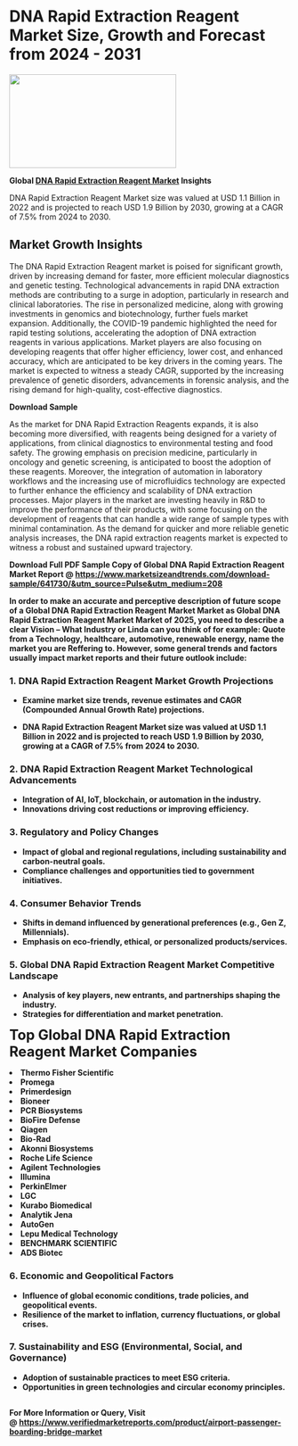 <H1>DNA Rapid Extraction Reagent Market Size, Growth and Forecast from 2024 - 2031</H1><img class="aligncenter size-medium wp-image-584254" src="https://thirdeyenews.in/wp-content/uploads/2024/09/Global-Market-Research-300x168.jpeg" alt="" width="300" height="168" /><p><strong>Global&nbsp;<a href="https://www.marketsizeandtrends.com/download-sample/641730/&amp;utm_source=Pulse&amp;utm_medium=208">DNA Rapid Extraction Reagent Market</a> Insights</strong></p><p>DNA Rapid Extraction Reagent Market size was valued at USD 1.1 Billion in 2022 and is projected to reach USD 1.9 Billion by 2030, growing at a CAGR of 7.5% from 2024 to 2030.</p><p><h2>Market Growth Insights</h2> <p>The DNA Rapid Extraction Reagent market is poised for significant growth, driven by increasing demand for faster, more efficient molecular diagnostics and genetic testing. Technological advancements in rapid DNA extraction methods are contributing to a surge in adoption, particularly in research and clinical laboratories. The rise in personalized medicine, along with growing investments in genomics and biotechnology, further fuels market expansion. Additionally, the COVID-19 pandemic highlighted the need for rapid testing solutions, accelerating the adoption of DNA extraction reagents in various applications. Market players are also focusing on developing reagents that offer higher efficiency, lower cost, and enhanced accuracy, which are anticipated to be key drivers in the coming years. The market is expected to witness a steady CAGR, supported by the increasing prevalence of genetic disorders, advancements in forensic analysis, and the rising demand for high-quality, cost-effective diagnostics.</p> <p><strong>Download Sample</strong></p> <p>As the market for DNA Rapid Extraction Reagents expands, it is also becoming more diversified, with reagents being designed for a variety of applications, from clinical diagnostics to environmental testing and food safety. The growing emphasis on precision medicine, particularly in oncology and genetic screening, is anticipated to boost the adoption of these reagents. Moreover, the integration of automation in laboratory workflows and the increasing use of microfluidics technology are expected to further enhance the efficiency and scalability of DNA extraction processes. Major players in the market are investing heavily in R&D to improve the performance of their products, with some focusing on the development of reagents that can handle a wide range of sample types with minimal contamination. As the demand for quicker and more reliable genetic analysis increases, the DNA rapid extraction reagents market is expected to witness a robust and sustained upward trajectory.</p> <p><strong></p><p><span class=""><strong>Download Full PDF Sample Copy of Global DNA Rapid Extraction Reagent Market Report</strong> @ <a href="https://www.marketsizeandtrends.com/download-sample/641730/&amp;utm_source=Pulse&amp;utm_medium=208" target="_blank">https://www.marketsizeandtrends.com/download-sample/641730/&amp;utm_source=Pulse&amp;utm_medium=208</a></span></p><p>In order to make an accurate and perceptive description of future scope of a Global&nbsp;DNA Rapid Extraction Reagent Market Market as Global&nbsp;DNA Rapid Extraction Reagent Market Market of 2025, you need to describe a clear Vision &ndash; What Industry or Linda can you think of for example: Quote from a Technology, healthcare, automotive, renewable energy, name the market you are Reffering to. However, some general trends and factors usually impact market reports and their future outlook include:</p><h3>1.&nbsp;<strong>DNA Rapid Extraction Reagent Market Growth Projections</strong></h3><ul><li>Examine market size trends, revenue estimates and CAGR (Compounded Annual Growth Rate) projections.</li><li><p>DNA Rapid Extraction Reagent Market size was valued at USD 1.1 Billion in 2022 and is projected to reach USD 1.9 Billion by 2030, growing at a CAGR of 7.5% from 2024 to 2030.</p></li></ul><h3>2.&nbsp;<strong>DNA Rapid Extraction Reagent Market Technological Advancements</strong></h3><ul><li>Integration of AI, IoT, blockchain, or automation in the industry.</li><li>Innovations driving cost reductions or improving efficiency.</li></ul><h3>3.&nbsp;<strong>Regulatory and Policy Changes</strong></h3><ul><li>Impact of global and regional regulations, including sustainability and carbon-neutral goals.</li><li>Compliance challenges and opportunities tied to government initiatives.</li></ul><h3>4.&nbsp;<strong>Consumer Behavior Trends</strong></h3><ul><li>Shifts in demand influenced by generational preferences (e.g., Gen Z, Millennials).</li><li>Emphasis on eco-friendly, ethical, or personalized products/services.</li></ul><h3>5.&nbsp;<strong>Global DNA Rapid Extraction Reagent Market Competitive Landscape</strong></h3><ul><li>Analysis of key players, new entrants, and partnerships shaping the industry.</li><li>Strategies for differentiation and market penetration.</li></ul><p data-pm-slice="1 1 []"><span style="color: inherit; font-family: inherit; font-size: 25px;">Top Global DNA Rapid Extraction Reagent Market Companies</span></p><div class="" data-test-id=""><p><li>Thermo Fisher Scientific</li><li> Promega</li><li> Primerdesign</li><li> Bioneer</li><li> PCR Biosystems</li><li> BioFire Defense</li><li> Qiagen</li><li> Bio-Rad</li><li> Akonni Biosystems</li><li> Roche Life Science</li><li> Agilent Technologies</li><li> Illumina</li><li> PerkinElmer</li><li> LGC</li><li> Kurabo Biomedical</li><li> Analytik Jena</li><li> AutoGen</li><li> Lepu Medical Technology</li><li> BENCHMARK SCIENTIFIC</li><li> ADS Biotec</li></p></div><h3>6.&nbsp;<strong>Economic and Geopolitical Factors</strong></h3><ul><li>Influence of global economic conditions, trade policies, and geopolitical events.</li><li>Resilience of the market to inflation, currency fluctuations, or global crises.</li></ul><h3>7.&nbsp;<strong>Sustainability and ESG (Environmental, Social, and Governance)</strong></h3><ul><li>Adoption of sustainable practices to meet ESG criteria.</li><li>Opportunities in green technologies and circular economy principles.</li></ul><h2><strong style="font-size: 14px;">For More Information or Query, Visit @&nbsp;</strong><a style="background-color: #ffffff; font-size: 14px;" href="https://www.marketsizeandtrends.com/report/dna-rapid-extraction-reagent-market/" target="_blank">https://www.verifiedmarketreports.com/product/airport-passenger-boarding-bridge-market</a></h2>
